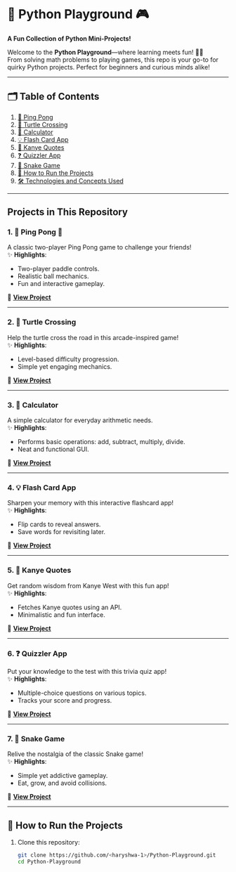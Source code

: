 # 🌟 Python Playground 🎮  
**A Fun Collection of Python Mini-Projects!**  

Welcome to the **Python Playground**—where learning meets fun! 🐍✨  
From solving math problems to playing games, this repo is your go-to for quirky Python projects. Perfect for beginners and curious minds alike!  

---

## 🗂️ Table of Contents  
1. [🎯 Ping Pong](#1-ping-pong-)  
2. [🐢 Turtle Crossing](#2-turtle-crossing-)  
3. [🧮 Calculator](#3-calculator-)  
4. [💡 Flash Card App](#4-flash-card-app-)  
5. [🤔 Kanye Quotes](#5-kanye-quotes-)  
6. [❓ Quizzler App](#6-quizzler-app-)  
7. [🐍 Snake Game](#7-snake-game-)  
8. [🚀 How to Run the Projects](#-how-to-run-the-projects-)  
9. [🛠️ Technologies and Concepts Used](#️-technologies-and-concepts-used-)  

---

## Projects in This Repository  

### 1. 🎯 Ping Pong 🏓  
A classic two-player Ping Pong game to challenge your friends!  
✨ **Highlights**:  
- Two-player paddle controls.  
- Realistic ball mechanics.  
- Fun and interactive gameplay.  

🔗 **[View Project](./Ping%20Pong)**  

---

### 2. 🐢 Turtle Crossing  
Help the turtle cross the road in this arcade-inspired game!  
✨ **Highlights**:  
- Level-based difficulty progression.  
- Simple yet engaging mechanics.  

🔗 **[View Project](./Turtle-crossing)**  

---

### 3. 🧮 Calculator  
A simple calculator for everyday arithmetic needs.  
✨ **Highlights**:  
- Performs basic operations: add, subtract, multiply, divide.  
- Neat and functional GUI.  

🔗 **[View Project](./calculator)**  

---

### 4. 💡 Flash Card App  
Sharpen your memory with this interactive flashcard app!  
✨ **Highlights**:  
- Flip cards to reveal answers.  
- Save words for revisiting later.  

🔗 **[View Project](./flash-card)**  

---

### 5. 🤔 Kanye Quotes  
Get random wisdom from Kanye West with this fun app!  
✨ **Highlights**:  
- Fetches Kanye quotes using an API.  
- Minimalistic and fun interface.  

🔗 **[View Project](./kanye-quotes)**  

---

### 6. ❓ Quizzler App  
Put your knowledge to the test with this trivia quiz app!  
✨ **Highlights**:  
- Multiple-choice questions on various topics.  
- Tracks your score and progress.  

🔗 **[View Project](./quizzler-app)**  

---

### 7. 🐍 Snake Game  
Relive the nostalgia of the classic Snake game!  
✨ **Highlights**:  
- Simple yet addictive gameplay.  
- Eat, grow, and avoid collisions.  

🔗 **[View Project](./snake_game)**  

---

## 🚀 How to Run the Projects  
1. Clone this repository:  
   ```bash
   git clone https://github.com/<haryshwa-1>/Python-Playground.git
   cd Python-Playground
